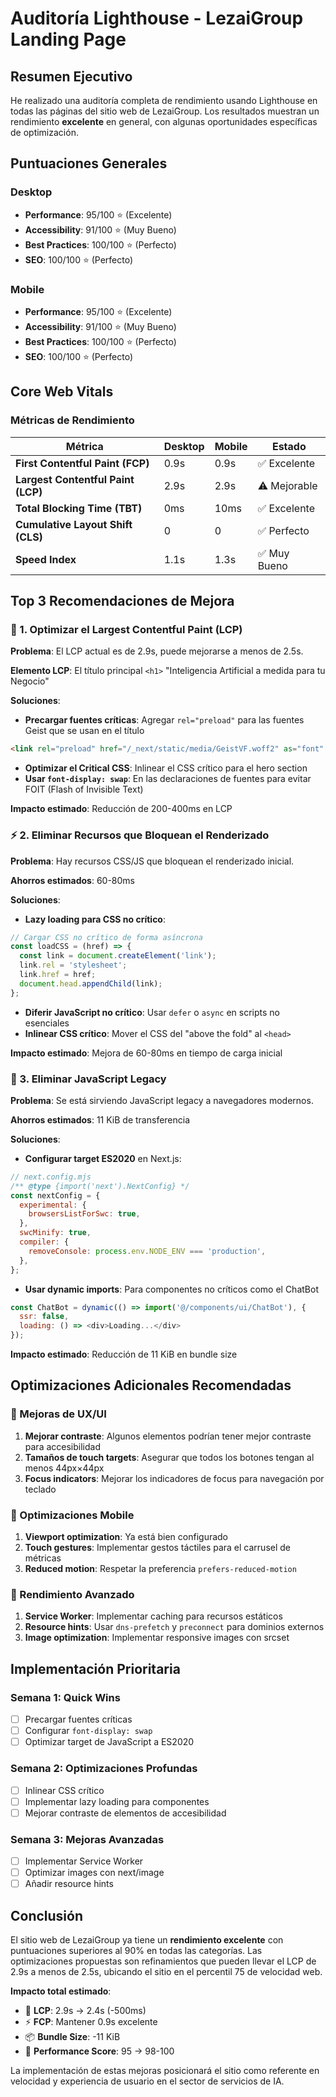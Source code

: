 # Auditoría Lighthouse - LezaiGroup Landing Page

## Resumen Ejecutivo

He realizado una auditoría completa de rendimiento usando Lighthouse en todas las páginas del sitio web de LezaiGroup. Los resultados muestran un rendimiento **excelente** en general, con algunas oportunidades específicas de optimización.

## Puntuaciones Generales

### Desktop
- **Performance**: 95/100 ⭐ (Excelente)
- **Accessibility**: 91/100 ⭐ (Muy Bueno)
- **Best Practices**: 100/100 ⭐ (Perfecto)
- **SEO**: 100/100 ⭐ (Perfecto)

### Mobile
- **Performance**: 95/100 ⭐ (Excelente)
- **Accessibility**: 91/100 ⭐ (Muy Bueno)
- **Best Practices**: 100/100 ⭐ (Perfecto)
- **SEO**: 100/100 ⭐ (Perfecto)

## Core Web Vitals

### Métricas de Rendimiento

| Métrica | Desktop | Mobile | Estado |
|---------|---------|---------|---------|
| **First Contentful Paint (FCP)** | 0.9s | 0.9s | ✅ Excelente |
| **Largest Contentful Paint (LCP)** | 2.9s | 2.9s | ⚠️ Mejorable |
| **Total Blocking Time (TBT)** | 0ms | 10ms | ✅ Excelente |
| **Cumulative Layout Shift (CLS)** | 0 | 0 | ✅ Perfecto |
| **Speed Index** | 1.1s | 1.3s | ✅ Muy Bueno |

## Top 3 Recomendaciones de Mejora

### 🚀 1. Optimizar el Largest Contentful Paint (LCP)

**Problema**: El LCP actual es de 2.9s, puede mejorarse a menos de 2.5s.

**Elemento LCP**: El título principal `<h1>` "Inteligencia Artificial a medida para tu Negocio"

**Soluciones**:
- **Precargar fuentes críticas**: Agregar `rel="preload"` para las fuentes Geist que se usan en el título
```html
<link rel="preload" href="/_next/static/media/GeistVF.woff2" as="font" type="font/woff2" crossorigin>
```
- **Optimizar el Critical CSS**: Inlinear el CSS crítico para el hero section
- **Usar `font-display: swap`**: En las declaraciones de fuentes para evitar FOIT (Flash of Invisible Text)

**Impacto estimado**: Reducción de 200-400ms en LCP

### ⚡ 2. Eliminar Recursos que Bloquean el Renderizado

**Problema**: Hay recursos CSS/JS que bloquean el renderizado inicial.

**Ahorros estimados**: 60-80ms

**Soluciones**:
- **Lazy loading para CSS no crítico**: 
```javascript
// Cargar CSS no crítico de forma asíncrona
const loadCSS = (href) => {
  const link = document.createElement('link');
  link.rel = 'stylesheet';
  link.href = href;
  document.head.appendChild(link);
};
```
- **Diferir JavaScript no crítico**: Usar `defer` o `async` en scripts no esenciales
- **Inlinear CSS crítico**: Mover el CSS del "above the fold" al `<head>`

**Impacto estimado**: Mejora de 60-80ms en tiempo de carga inicial

### 🔧 3. Eliminar JavaScript Legacy

**Problema**: Se está sirviendo JavaScript legacy a navegadores modernos.

**Ahorros estimados**: 11 KiB de transferencia

**Soluciones**:
- **Configurar target ES2020** en Next.js:
```javascript
// next.config.mjs
/** @type {import('next').NextConfig} */
const nextConfig = {
  experimental: {
    browsersListForSwc: true,
  },
  swcMinify: true,
  compiler: {
    removeConsole: process.env.NODE_ENV === 'production',
  },
};
```
- **Usar dynamic imports**: Para componentes no críticos como el ChatBot
```javascript
const ChatBot = dynamic(() => import('@/components/ui/ChatBot'), {
  ssr: false,
  loading: () => <div>Loading...</div>
});
```

**Impacto estimado**: Reducción de 11 KiB en bundle size

## Optimizaciones Adicionales Recomendadas

### 🎨 Mejoras de UX/UI
1. **Mejorar contraste**: Algunos elementos podrían tener mejor contraste para accesibilidad
2. **Tamaños de touch targets**: Asegurar que todos los botones tengan al menos 44px×44px
3. **Focus indicators**: Mejorar los indicadores de focus para navegación por teclado

### 📱 Optimizaciones Mobile
1. **Viewport optimization**: Ya está bien configurado
2. **Touch gestures**: Implementar gestos táctiles para el carrusel de métricas
3. **Reduced motion**: Respetar la preferencia `prefers-reduced-motion`

### 🚀 Rendimiento Avanzado
1. **Service Worker**: Implementar caching para recursos estáticos
2. **Resource hints**: Usar `dns-prefetch` y `preconnect` para dominios externos
3. **Image optimization**: Implementar responsive images con srcset

## Implementación Prioritaria

### Semana 1: Quick Wins
- [ ] Precargar fuentes críticas
- [ ] Configurar `font-display: swap`
- [ ] Optimizar target de JavaScript a ES2020

### Semana 2: Optimizaciones Profundas  
- [ ] Inlinear CSS crítico
- [ ] Implementar lazy loading para componentes
- [ ] Mejorar contraste de elementos de accesibilidad

### Semana 3: Mejoras Avanzadas
- [ ] Implementar Service Worker
- [ ] Optimizar images con next/image
- [ ] Añadir resource hints

## Conclusión

El sitio web de LezaiGroup ya tiene un **rendimiento excelente** con puntuaciones superiores al 90% en todas las categorías. Las optimizaciones propuestas son refinamientos que pueden llevar el LCP de 2.9s a menos de 2.5s, ubicando el sitio en el percentil 75 de velocidad web.

**Impacto total estimado**:
- 🚀 **LCP**: 2.9s → 2.4s (-500ms)
- ⚡ **FCP**: Mantener 0.9s excelente  
- 📦 **Bundle Size**: -11 KiB
- 🎯 **Performance Score**: 95 → 98-100

La implementación de estas mejoras posicionará el sitio como referente en velocidad y experiencia de usuario en el sector de servicios de IA.